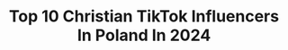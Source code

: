 ---
title: Top 10 Christian TikTok Influencers In Poland In 2024
description: >-
  Find top christian TikTok influencers in Poland in 2024. Most popular hashtags: #dlaciebie #dc #foryou #fyp.
platform: TikTok
hits: 9
text_top: Identify the top-rated TikTok accounts on inBeat.
text_bottom: Our database holds 9 TikTok influencers like this in Poland for you to pitch.
profiles:
  - username: "igorek.t"
    fullname: >-
      IgorQ 🥀
    bio: >-
      👻 srebrny_vi 📷 igor__wagner
    location: "Poland"
    followers: 268300
    engagement: 1782
    commentsToLikes: 0.013400
    id: ckbbdha9o2d9u0j23rm9wp6qh
    verified: false
    hashtags: "#jezus, #milosierdzie, #chrze, #jesus"
  - username: "lightostanfield"
    fullname: >-
      Lighto Stanfield
    bio: >-
      He 23 DM dirksmuppets.exe for your custom made homestuck plushies
    location: "Poland"
    followers: 5500
    engagement: 2403
    commentsToLikes: 0.050469
    id: ck8nitm3m78am0j78vhgao1tc
    verified: false
    hashtags: "#homestuck, #duet, #davestrider, #succubusdavestrider"
  - username: "dziankowski"
    fullname: >-
      Sławomir Dziankowski
    bio: >-
      codzienne życie księdza rzymskokatolickiego
    location: "Poland"
    followers: 150400
    engagement: 1034
    commentsToLikes: 0.035769
    id: cka7o4tt4zzza0i78k210nqbt
    verified: false
    hashtags: "#dziankowski, #przestawiony, #wiara, #duet"
  - username: "kkatarynaa"
    fullname: >-
      kataryna
    bio: >-
      18 siemaneczko ziomeczki witam w mojej kuchni
    location: "Poland"
    followers: 20300
    engagement: 1283
    commentsToLikes: 0.024069
    id: ckb9qicaimk8k0j23xv39tzj5
    verified: false
    hashtags: "#fyp, #dc, #foryou, #touczuciekiedy"
  - username: "stysio"
    fullname: >-
      Staś Wołosz
    bio: >-
      I’m trying TikTok again 🔥 Wanna see more? 🔥 ☝🏻 Check out my social media ☝🏻
    location: "Poland"
    followers: 55500
    engagement: 1193
    commentsToLikes: 0.012206
    id: ck8owjv1ey7io0j783w0gopt2
    verified: false
    hashtags: "#fyp, #dc, #foryoupage, #dlaciebie"
  - username: "zgoda_fc"
    fullname: >-
      Zgoda FC
    bio: >-
      🏆 Największy sklep piłkarski 🇵🇱 🌍 Shipping worldwide ⚽️ 👉 www.zgodafc.pl
    location: "Poland"
    followers: 23000
    engagement: 1373
    commentsToLikes: 0.043773
    id: cka5y8h1wh5yn0i781tr3m203
    verified: false
    hashtags: "#football, #pilkanozna, #turzadzifutbol, #juventus"
  - username: "dzieckozmadrytu"
    fullname: >-
      dzieckozmadrytu
    bio: >-
      czasem jestem śmieszna, serio instagram: dzieckozmadrytu 🍒
    location: "Poland"
    followers: 17200
    engagement: 1128
    commentsToLikes: 0.054501
    id: ck9dv3lbij3zj0j78arsej0vx
    verified: false
    hashtags: "#polska, #poland, #foryoupage, #footballgirl"
  - username: "pomvzvny"
    fullname: >-
      pomvzvny
    bio: >-
      RJ biznes: pomvzvny@gmail.com
    location: "Poland"
    followers: 52400
    engagement: 631
    commentsToLikes: 0.035719
    id: ckdbd8u0c73650j23zg5ygerz
    verified: false
    hashtags: "#vlog, #doglover, #headtattoo, #dziarki"
  - username: "sami_23a"
    fullname: >-
      Sami
    bio: >-
      Check allemaal de link 🔗
    location: "Poland"
    followers: 10500
    engagement: 467
    commentsToLikes: 0.032339
    id: ckad5er7eu3nf0i78ysdnuyij
    verified: false
    hashtags: "#ronaldo, #boef, #gewoonboefman, #foryou"
---